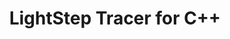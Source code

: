 ---
title: LightStep Tracer for C++
registryType: tracer
tags:
  - c++
  - cpp
  - lightstep
  - tracer
repo: https://github.com/lightstep/lightstep-tracer-cpp
license: "MIT"
description: "Client library for the LightStep Tracer that supports C++"
authors: LightStep
otVersion: latest
---